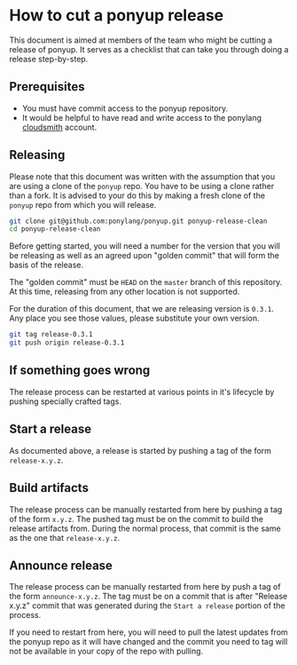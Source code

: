 # How to cut a ponyup release

This document is aimed at members of the team who might be cutting a release of ponyup. It serves as a checklist that can take you through doing a release step-by-step.

## Prerequisites

* You must have commit access to the ponyup repository.
* It would be helpful to have read and write access to the ponylang [cloudsmith](https://cloudsmith.io/) account.

## Releasing

Please note that this document was written with the assumption that you are using a clone of the `ponyup` repo. You have to be using a clone rather than a fork. It is advised to your do this by making a fresh clone of the `ponyup` repo from which you will release.

```bash
git clone git@github.com:ponylang/ponyup.git ponyup-release-clean
cd ponyup-release-clean
```

Before getting started, you will need a number for the version that you will be releasing as well as an agreed upon "golden commit" that will form the basis of the release.

The "golden commit" must be `HEAD` on the `master` branch of this repository. At this time, releasing from any other location is not supported.

For the duration of this document, that we are releasing version is `0.3.1`. Any place you see those values, please substitute your own version.

```bash
git tag release-0.3.1
git push origin release-0.3.1
```

## If something goes wrong

The release process can be restarted at various points in it's lifecycle by pushing specially crafted tags.

## Start a release

As documented above, a release is started by pushing a tag of the form `release-x.y.z`.

## Build artifacts

The release process can be manually restarted from here by pushing a tag of the form `x.y.z`. The pushed tag must be on the commit to build the release artifacts from. During the normal process, that commit is the same as the one that `release-x.y.z`.

## Announce release

The release process can be manually restarted from here by push a tag of the form `announce-x.y.z`. The tag must be on a commit that is after "Release x.y.z" commit that was generated during the `Start a release` portion of the process.

If you need to restart from here, you will need to pull the latest updates from the ponyup repo as it will have changed and the commit you need to tag will not be available in your copy of the repo with pulling.
